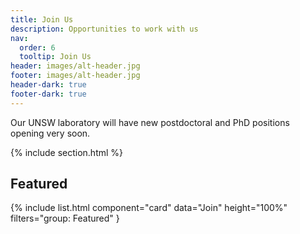 ```yaml
---
title: Join Us
description: Opportunities to work with us
nav:
  order: 6
  tooltip: Join Us
header: images/alt-header.jpg
footer: images/alt-header.jpg
header-dark: true
footer-dark: true
---
```


Our UNSW laboratory will have new postdoctoral and PhD positions opening very soon.

{% include section.html %}

## Featured

{% include list.html component="card" data="Join" height="100%" filters="group: Featured" }
